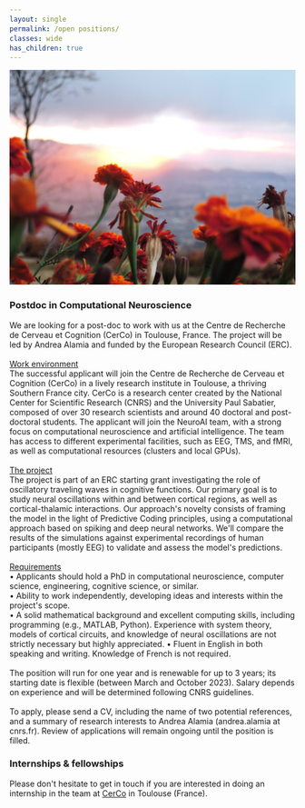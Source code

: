 ```yaml
---
layout: single
permalink: /open positions/
classes: wide
has_children: true 
---
```


<img src="/assets/images/flowersNepal.jpg" alt="About me"> 
      

### Postdoc in Computational Neuroscience

We are looking for a post-doc to work with us at the Centre de Recherche de Cerveau et Cognition (CerCo) in Toulouse, France. The project will be led by Andrea Alamia and funded by the European Research Council (ERC). <br> 
<br> 
<ins>Work environment</ins> <br> 
The successful applicant will join the Centre de Recherche de Cerveau et Cognition (CerCo) in a lively research institute in Toulouse, a thriving Southern France city. CerCo is a research center created by the National Center for Scientific Research (CNRS) and the University Paul Sabatier, composed of over 30 research scientists and around 40 doctoral and post-doctoral students. The applicant will join the NeuroAI team, with a strong focus on computational neuroscience and artificial intelligence. The team has access to different experimental facilities, such as EEG, TMS, and fMRI, as well as computational resources (clusters and local GPUs). <br> 
<br> 
<ins>The project</ins> <br> 
The project is part of an ERC starting grant investigating the role of oscillatory traveling waves in cognitive functions. Our primary goal is to study neural oscillations within and between cortical regions, as well as cortical-thalamic interactions. Our approach's novelty consists of framing the model in the light of Predictive Coding principles, using a computational approach based on spiking and deep neural networks. We'll compare the results of the simulations against experimental recordings of human participants (mostly EEG) to validate and assess the model's predictions.<br> 
<br> 
<ins>Requirements</ins> <br> 
•	Applicants should hold a PhD in computational neuroscience, computer science, engineering, cognitive science, or similar. <br> 
•	Ability to work independently, developing ideas and interests within the project's scope. <br> 
•	A solid mathematical background and excellent computing skills, including programming (e.g., MATLAB, Python). Experience with system theory, models of cortical circuits, and knowledge of neural oscillations are not strictly necessary but highly appreciated.
•	Fluent in English in both speaking and writing. Knowledge of French is not required. <br> 
<br> 
The position will run for one year and is renewable for up to 3 years; its starting date is flexible (between March and October 2023). 
Salary depends on experience and will be determined following CNRS guidelines. <br> 
<br> 
To apply, please send a CV, including the name of two potential references, and a summary of research interests to Andrea Alamia (andrea.alamia at cnrs.fr). Review of applications will remain ongoing until the position is filled. <br> 

### Internships & fellowships

Please don't hesitate to get in touch if you are interested in doing an internship in the team at <a href="http://cerco.cnrs.fr/">CerCo</a> in Toulouse (France). <br> 
